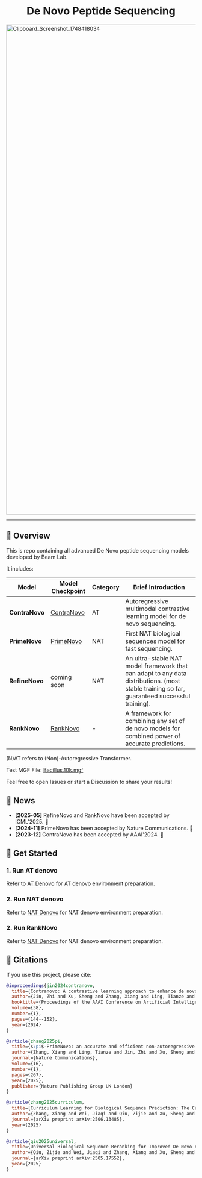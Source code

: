 <h1 align="center">De Novo Peptide Sequencing</h1>

<img width="1301" alt="Clipboard_Screenshot_1748418034" src="https://github.com/user-attachments/assets/5e194446-04ed-4f39-b1bd-1dccb4de155a" />

---

## 📃 Overview

This is repo containing all advanced De Novo peptide sequencing models developed by Beam Lab.

It includes:

| Model                | Model Checkpoint                                                                                 | Category | Brief Introduction                                                                                                                           |
| -------------------- | ------------------------------------------------------------------------------------------------ | -------- | -------------------------------------------------------------------------------------------------------------------------------------------- |
| **ContraNovo** | [ContraNovo](https://drive.google.com/file/d/1knNUqSwPf98j388Ds2E6bG8tAXx8voWR/view?usp=drive_link) | AT       | Autoregressive multimodal contrastive learning model for de novo sequencing.                                                                 |
| **PrimeNovo**  | [PrimeNovo](https://drive.google.com/file/d/12IZgeGP3ae3KksI5_82yuSTbk_M9sKNY/view?usp=share_link)  | NAT      | First NAT biological sequences model for fast sequencing.                                                                                    |
| **RefineNovo** | coming soon                                                                                      | NAT      | An ultra-stable NAT model framework that can adapt to any data distributions. (most stable training so far, guaranteed successful training). |
| **RankNovo**   | [RankNovo](https://drive.google.com/file/d/1Zfzpu5JHUvMXfvNPA-QVGzXMyF499vFL/view?usp=sharing)      | -        | A framework for combining any set of de novo models for combined power of accurate predictions.                                              |

(N)AT refers to (Non)-Autoregressive Transformer.

Test MGF File: [Bacillus.10k.mgf](https://drive.google.com/file/d/1HqfCETZLV9ZB-byU0pqNNRXbaPbTAceT/view?usp=drive_link)

Feel free to open Issues or start a Discussion to share your results!

## 🎉 News

- **[2025-05]** RefineNovo and RankNovo have been accepted by ICML'2025. 🎉
- **[2024-11]** PrimeNovo has been accepted by Nature Communications. 🎉
- **[2023-12]** ContraNovo has been accepted by AAAI'2024. 🎉

## 🌟 Get Started

### 1. Run AT denovo

Refer to [AT Denovo](./AT_denovo.md) for AT denovo environment preparation.

### 2. Run NAT denovo

Refer to [NAT Denovo](./NAT_denovo.md) for NAT denovo environment preparation.

### 2. Run RankNovo

Refer to [NAT Denovo](./RankNovo/readme.md) for NAT denovo environment preparation.

## 🎈 Citations

If you use this project, please cite:

```bibtex
@inproceedings{jin2024contranovo,
  title={Contranovo: A contrastive learning approach to enhance de novo peptide sequencing},
  author={Jin, Zhi and Xu, Sheng and Zhang, Xiang and Ling, Tianze and Dong, Nanqing and Ouyang, Wanli and Gao, Zhiqiang and Chang, Cheng and Sun, Siqi},
  booktitle={Proceedings of the AAAI Conference on Artificial Intelligence},
  volume={38},
  number={1},
  pages={144--152},
  year={2024}
}

@article{zhang2025pi,
  title={$\pi$-PrimeNovo: an accurate and efficient non-autoregressive deep learning model for de novo peptide sequencing},
  author={Zhang, Xiang and Ling, Tianze and Jin, Zhi and Xu, Sheng and Gao, Zhiqiang and Sun, Boyan and Qiu, Zijie and Wei, Jiaqi and Dong, Nanqing and Wang, Guangshuai and others},
  journal={Nature Communications},
  volume={16},
  number={1},
  pages={267},
  year={2025},
  publisher={Nature Publishing Group UK London}
}

@article{zhang2025curriculum,
  title={Curriculum Learning for Biological Sequence Prediction: The Case of De Novo Peptide Sequencing},
  author={Zhang, Xiang and Wei, Jiaqi and Qiu, Zijie and Xu, Sheng and Dong, Nanqing and Gao, Zhiqiang and Sun, Siqi},
  journal={arXiv preprint arXiv:2506.13485},
  year={2025}
}

@article{qiu2025universal,
  title={Universal Biological Sequence Reranking for Improved De Novo Peptide Sequencing},
  author={Qiu, Zijie and Wei, Jiaqi and Zhang, Xiang and Xu, Sheng and Zou, Kai and Jin, Zhi and Gao, Zhiqiang and Dong, Nanqing and Sun, Siqi},
  journal={arXiv preprint arXiv:2505.17552},
  year={2025}
}
```
